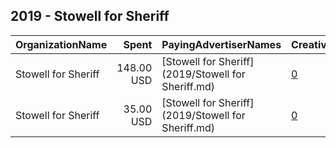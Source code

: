 ## 2019 - Stowell for Sheriff 
|OrganizationName|Spent|PayingAdvertiserNames|CreativeUrls|Impressions|Genders|AgeBrackets|CountryCodes|BillingAddresses|CandidateBallotInformation|
|:---|---:|:---|:---|---:|:---|:---|:---|:---|:---|
|Stowell for Sheriff|148.00 USD|[Stowell for Sheriff](2019/Stowell for Sheriff.md)|[0](https://www.snap.com/political-ads/asset/644c3f8733997b697b6be0fb7aa2da58fa4b9490e63970c55f9fdaf789f7867d?mediaType=png)|49,395||17+|united states|US|William Stowell|
|Stowell for Sheriff|35.00 USD|[Stowell for Sheriff](2019/Stowell for Sheriff.md)|[0](https://www.snap.com/political-ads/asset/04efde84d56366ab8f08f5a1cc1382c171dccd89e95fd15a180cfef3a1ac2a08?mediaType=png)|8,361|||united states|US|Stowell for Sheriff|
